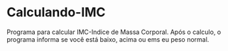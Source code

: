 # Calculando-IMC
 Programa para calcular IMC-Indice de Massa Corporal. Após o calculo, o programa informa se você está baixo, acima ou ems eu peso normal.
